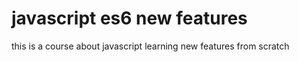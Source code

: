 # javascript es6 new features

this is a course about javascript learning new features from scratch
